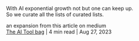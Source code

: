 <p>With AI exponential growth not but one can keep up.<br>
So we curate all the lists of curated lists.</p>

<p>an expansion from this article on medium<br>
<a href="https://medium.com/@duelmas/the-ai-tool-bag-168de4597b66">The AI Tool bag</a> | 4 min read | Aug 27, 2023
</p>
